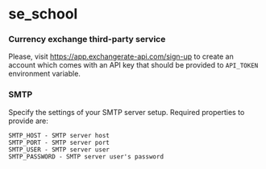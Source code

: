 # se_school

### Currency exchange third-party service
Please, visit https://app.exchangerate-api.com/sign-up to create an account which comes with an API key that should be provided to `API_TOKEN` environment variable.

### SMTP
Specify the settings of your SMTP server setup. Required properties to provide are:
```
SMTP_HOST - SMTP server host
SMTP_PORT - SMTP server port
SMTP_USER - SMTP server user
SMTP_PASSWORD - SMTP server user's password
```
